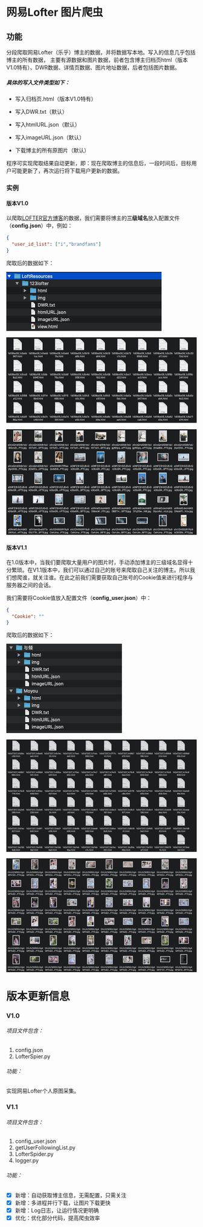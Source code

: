 # 网易Lofter 图片爬虫

## 功能

分段爬取网易Lofter（乐乎）博主的数据，并将数据写本地。写入的信息几乎包括博主的所有数据， 主要有源数据和图片数据，前者包含博主归档页html（版本V1.0特有）、DWR数据、详情页数据、图片地址数据，后者包括图片数据。

##### 具体的写入文件类型如下：

- 写入归档页.html（版本V1.0特有）

- 写入DWR.txt（默认）
- 写入htmlURL.json（默认）
- 写入imageURL.json（默认）
- 下载博主的所有原图片（默认）

程序可实现爬取结果自动更新，即：现在爬取博主的信息后，一段时间后，目标用户可能更新了，再次运行将下载用户更新的数据。

### 实例

#### 版本V1.0

以爬取[LOFTER官方博客](http://i.lofter.com/)的数据，我们需要将博主的**三级域名**放入配置文件（**config.json**）中，例如：

```json
{
  "user_id_list": ["i","brandfans"]
}
```

爬取后的数据如下：

![image](https://github.com/jkfaner/img-folder/blob/master/LofterSpider/tree.png)

![image](https://github.com/jkfaner/img-folder/blob/master/LofterSpider/html.png)

![image](https://github.com/jkfaner/img-folder/blob/master/LofterSpider/image.png)

#### 版本V1.1

在1.0版本中，当我们要爬取大量用户的图片时，手动添加博主的三级域名显得十分繁琐。在V1.1版本中，我们可以通过自己的账号来爬取自己关注的博主。所以我们想爬谁，就关注谁。在此之前我们需要获取自己账号的Cookie值来进行程序与服务器之间的会话。

我们需要将Cookie值放入配置文件（**config_user.json**）中：

```json
{
  "Cookie": ""
}
```

爬取后的数据如下：

![image](https://github.com/jkfaner/img-folder/blob/master/LofterSpider/treeV1.1.png)

![image](https://github.com/jkfaner/img-folder/blob/master/LofterSpider/htmlV1.1.png)

![image](https://github.com/jkfaner/img-folder/blob/master/LofterSpider/imageV1.1.png)

# 版本更新信息

### V1.0

###### 项目文件包含：

1. config.json
2. LofterSpier.py

###### 功能：

实现网易Lofter个人原图采集。



### V1.1

###### 项目文件包含：

1. config_user.json
2. getUserFollowingList.py
3. LofterSpider.py
4. logger.py

###### 功能：

- [x] 新增：自动获取博主信息，无需配置，只需关注
- [x] 新增：多进程并行下载，让图片下载更快
- [x] 新增：Log日志，让运行情况更明确
- [x] 优化：优化部分代码，提高爬虫效率